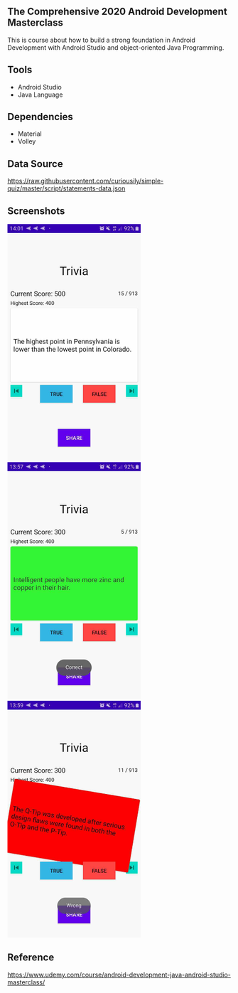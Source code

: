 ## The Comprehensive 2020 Android Development Masterclass

This is course about how to build a strong foundation in Android  Development with Android Studio and object-oriented Java Programming.

## Tools

* Android Studio
* Java Language

## Dependencies

* Material
* Volley

## Data Source

https://raw.githubusercontent.com/curiousily/simple-quiz/master/script/statements-data.json

## Screenshots

<img src="https://raw.githubusercontent.com/rezaerbe/trivia-comprehensive/master/T.jpg?raw=true" alt="T" width=300 /> &nbsp; &nbsp; <img src="https://raw.githubusercontent.com/rezaerbe/trivia-comprehensive/master/TC.jpg?raw=true&" alt="TC" width=300 /> &nbsp; &nbsp; <img src="https://raw.githubusercontent.com/rezaerbe/trivia-comprehensive/master/TW.jpg?raw=true&" alt="TW" width=300 />

## Reference

https://www.udemy.com/course/android-development-java-android-studio-masterclass/
